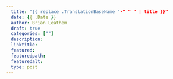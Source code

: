 ```yaml
---
  title: "{{ replace .TranslationBaseName "-" " " | title }}"
  date: {{ .Date }}
  author: Brian Leathem
  draft: true
  categories: [""]
  description:
  linktitle:
  featured:
  featuredpath:
  featuredalt:
  type: post
---
```

